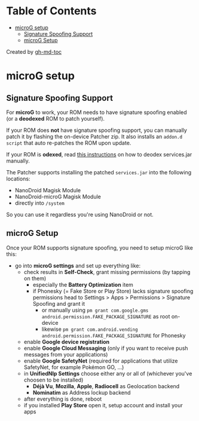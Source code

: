 Table of Contents
=================

   * [microG setup](#microg-setup)
      * [Signature Spoofing Support](#signature-spoofing-support)
      * [microG Setup](#microg-setup-1)

Created by [gh-md-toc](https://github.com/ekalinin/github-markdown-toc)

# microG setup

## Signature Spoofing Support

For **microG** to work, your ROM needs to have signature spoofing enabled (or a **deodexed** ROM to patch yourself).

If your ROM does **not** have signature spoofing support, you can manually patch it by flashing the on-device Patcher zip. It also installs an `addon.d script` that auto re-patches the ROM upon update.

If your ROM is **odexed**, read [this instructions](DeodexServices.md) on how to deodex services.jar manually.

The Patcher supports installing the patched `services.jar` into the following locations:
  * NanoDroid Magisk Module
  * NanoDroid-microG Magisk Module
  * directly into `/system`

So you can use it regardless you're using NanoDroid or not.

## microG Setup

Once your ROM supports signature spoofing, you need to setup microG like this:
  * go into **microG settings** and set up everything like:
     * check results in **Self-Check**, grant missing permissions (by tapping on them)
         * especially the **Battery Optimization** item
         * if Phonesky (= Fake Store or Play Store) lacks signature spoofing permissions head to Settings > Apps > Permissions > Signature Spoofing and grant it
             * or manually using `pm grant com.google.gms android.permission.FAKE_PACKAGE_SIGNATURE` as root on-device
             * likewise `pm grant com.android.vending android.permission.FAKE_PACKAGE_SIGNATURE` for Phonesky
     * enable **Google device registration**
     * enable **Google Cloud Messaging** (only if you want to receive push messages from your applications)
     * enable **Google SafetyNet** (required for applications that utilize SafetyNet, for example Pokémon GO, ...)
     * in **UnifiedNlp Settings** choose either any or all of (whichever you've choosen to be installed)
         * **Déjà Vu**, **Mozilla**, **Apple**, **Radiocell** as Geolocation backend
         * **Nominatim** as Address lockup backend
     * after everything is done, reboot
     * if you installed **Play Store** open it, setup account and install your apps
